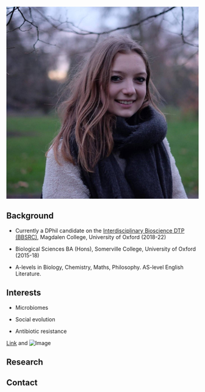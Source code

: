 ![Image](Image%20from%20iOS.jpg)
<!-- .element height="50%" width="50%" -->

## Background

* Currently a DPhil candidate on the [Interdisciplinary Bioscience DTP (BBSRC)](https://www.ox.ac.uk/admissions/graduate/courses/interdisciplinary-bioscience?wssl=1), Magdalen College, University of Oxford (2018-22)

* Biological Sciences BA (Hons), Somerville College, University of Oxford (2015-18)

* A-levels in Biology, Chemistry, Maths, Philosophy. AS-level English Literature.


## Interests

* Microbiomes

* Social evolution

* Antibiotic resistance


[Link](url) and ![Image](src)

## Research


## Contact

